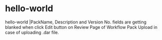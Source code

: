 # hello-world
hello-world
|PackName, Description and Version No. fields are getting blanked when click Edit button on Review Page of Workflow Pack Upload in case of uploading .dar file.


